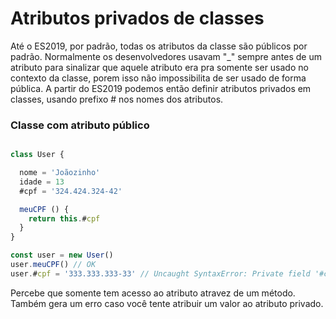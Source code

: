 # Atributos privados de classes

Até o ES2019, por padrão, todas os atributos da classe são públicos por padrão. Normalmente os desenvolvedores usavam "_" sempre antes de um atributo para sinalizar que aquele atributo era pra somente ser usado no contexto da classe, porem isso não impossibilita de ser usado de forma pública. A partir do ES2019 podemos então definir atributos privados em classes, usando prefixo # nos nomes dos atributos.

### Classe com atributo público

```javascript

class User {

  nome = 'Joãozinho'
  idade = 13
  #cpf = '324.424.324-42'

  meuCPF () {
    return this.#cpf
  }
}

const user = new User()
user.meuCPF() // OK
user.#cpf = '333.333.333-33' // Uncaught SyntaxError: Private field '#cpf' must be declared in an enclosing class

```

Percebe que somente tem acesso ao atributo atravez de um método. Também gera um erro caso você tente atribuir um valor ao atributo privado.

